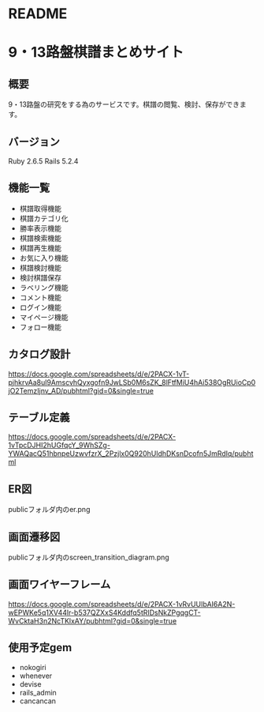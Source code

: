 # README

# 9・13路盤棋譜まとめサイト

## 概要
9・13路盤の研究をする為のサービスです。棋譜の閲覧、検討、保存ができます。

## バージョン
Ruby 2.6.5 Rails 5.2.4

## 機能一覧
* 棋譜取得機能
* 棋譜カテゴリ化
* 勝率表示機能
* 棋譜検索機能
* 棋譜再生機能
* お気に入り機能
* 棋譜検討機能
* 検討棋譜保存
* ラベリング機能
* コメント機能
* ログイン機能
* マイページ機能
* フォロー機能

## カタログ設計
https://docs.google.com/spreadsheets/d/e/2PACX-1vT-pjhkrvAa8ul9AmscvhQyxgofn9JwLSb0M6sZK_8lFtfMiU4hAi538OgRUioCp0jO2TemzIjnv_AD/pubhtml?gid=0&single=true

## テーブル定義
https://docs.google.com/spreadsheets/d/e/2PACX-1vTpcDJHI2hUGfqcY_9WhSZg-YWAQacQ51hbnpeUzwvfzrX_2Pzjlx0Q920hUldhDKsnDcofn5JmRdIq/pubhtml

## ER図
publicフォルダ内のer.png

## 画面遷移図
publicフォルダ内のscreen_transition_diagram.png

## 画面ワイヤーフレーム
https://docs.google.com/spreadsheets/d/e/2PACX-1vRvUUIbAI6A2N-wEPWKe5q1XV44lr-b537QZXxS4Kddfq5tRIDsNkZPgqgCT-WvCktaH3n2NcTKlxAY/pubhtml?gid=0&single=true

## 使用予定gem
* nokogiri
* whenever
* devise
* rails_admin
* cancancan
